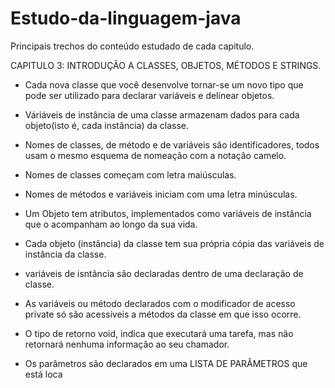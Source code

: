 # Estudo-da-linguagem-java
Principais trechos do conteúdo estudado de cada capitulo.



CAPITULO 3: INTRODUÇÃO A CLASSES, OBJETOS, MÉTODOS E STRINGS.


- Cada nova classe que você desenvolve tornar-se um novo tipo que pode ser utilizado para declarar variáveis e delinear objetos.

- Váriáveis de instância de uma classe armazenam dados para cada objeto(isto é, cada instância) da classe.

- Nomes de classes, de método e de variáveis são identificadores, todos usam o mesmo esquema de nomeação com a notação camelo. 
- Nomes de classes começam com letra maiúsculas.
- Nomes de métodos e variáveis iniciam com uma letra minúsculas.
- Um Objeto tem atributos, implementados como variáveis de instância que o acompanham ao longo da sua vida.
- Cada objeto (instância) da classe tem sua própria cópia das variáveis de instância da classe.
- variáveis de isntância são declaradas dentro de uma declaração de classe.

- As variáveis ou método declarados com o modificador de acesso private só são acessíveis a métodos da classe em que isso ocorre.

- O tipo de retorno void, indica que executará uma tarefa, mas não retornará nenhuma informação ao seu chamador.

- Os parâmetros são declarados em uma LISTA DE PARÂMETROS que está loca
